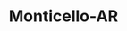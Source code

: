 ---
title: Monticello-AR
slug: monticello-ar
f_state:
- cms/state/arkansas.md
f_locations:
- cms/payday-loan/advance-america-1232.md
- cms/payday-loan/first-america-cash-advance-18112.md
- cms/payday-loan/mc-check-cashiers-20724.md
- cms/payday-loan/mc-check-cashiers-20725.md
- cms/payday-loan/south-ern-check-cashers-26579.md
- cms/payday-loan/south-ern-check-cashers-26580.md
updated-on: '2024-05-30T13:41:28.615Z'
created-on: '2024-05-30T13:41:28.615Z'
published-on: '2024-05-30T13:54:32.469Z'
f_city: Monticello
layout: '[city].html'
tags: city
---